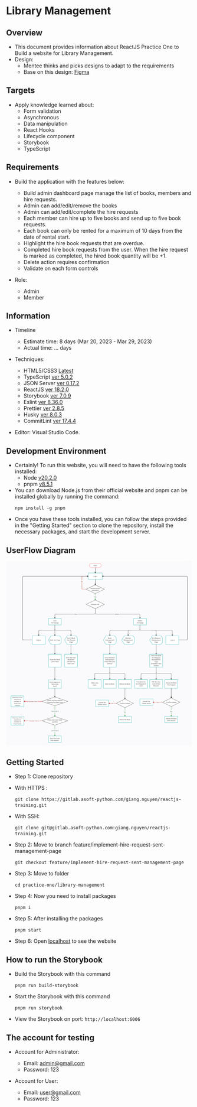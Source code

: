 # Library Management

## Overview

- This document provides information about ReactJS Practice One to Build a website for Library Management.
- Design:
  - Mentee thinks and picks designs to adapt to the requirements
  - Base on this design: [Figma](https://www.figma.com/file/MjkP2qhIPf1wgDBtjTo0dQ/charity-homepage-whilecreative?type=design&node-id=0-2&t=TdaRUy6TUPlGDbe2-0)

## Targets

- Apply knowledge learned about:
  - Form validation
  - Asynchronous
  - Data manipulation
  - React Hooks
  - Lifecycle component
  - Storybook
  - TypeScript

## Requirements

- Build the application with the features below:

  - Build admin dashboard page manage the list of books, members and hire requests.
  - Admin can add/edit/remove the books
  - Admin can add/edit/complete the hire requests
  - Each member can hire up to five books and send up to five book requests.
  - Each book can only be rented for a maximum of 10 days from the date of rental start.
  - Highlight the hire book requests that are overdue.
  - Completed hire book requests from the user. When the hire request is marked as completed, the hired book quantity will be +1.
  - Delete action requires confirmation
  - Validate on each form controls

- Role:
  - Admin
  - Member

## Information

- Timeline

  - Estimate time: 8 days (Mar 20, 2023 - Mar 29, 2023)
  - Actual time: ... days

- Techniques:

  - HTML5/CSS3 [Latest](https://html.spec.whatwg.org/multipage/)
  - TypeScript [ver 5.0.2](https://www.typescriptlang.org/)
  - JSON Server [ver 0.17.2](https://github.com/typicode/json-server)
  - ReactJS [ver 18.2.0](https://react.dev)
  - Storybook [ver 7.0.9](https://storybook.js.org/)
  - Eslint [ver 8.36.0](https://eslint.org/docs/latest/use/getting-started#quick-start)
  - Prettier [ver 2.8.5](https://prettier.io/)
  - Husky [ver 8.0.3](https://typicode.github.io/husky/#/)
  - CommitLint [ver 17.4.4](https://commitlint.js.org/#/)

- Editor: Visual Studio Code.

## Development Environment

- Certainly! To run this website, you will need to have the following tools installed:
  - Node [v20.2.0](https://nodejs.org/en/)
  - pnpm [v8.5.1](https://pnpm.io/installation)
- You can download Node.js from their official website and pnpm can be installed globally by running the command:
  ```
  npm install -g pnpm
  ```
- Once you have these tools installed, you can follow the steps provided in the "Getting Started" section to clone the repository, install the necessary packages, and start the development server.

## UserFlow Diagram

![Main features](src/assets/images/UserFlow-diagram.png)

## Getting Started

- Step 1: Clone repository

- With HTTPS :
  ```
  git clone https://gitlab.asoft-python.com/giang.nguyen/reactjs-training.git
  ```
- With SSH:

  ```
  git clone git@gitlab.asoft-python.com:giang.nguyen/reactjs-training.git
  ```

- Step 2: Move to branch feature/implement-hire-request-sent-management-page

  ```
  git checkout feature/implement-hire-request-sent-management-page
  ```

- Step 3: Move to folder

  ```
  cd practice-one/library-management
  ```

- Step 4: Now you need to install packages

  ```
  pnpm i
  ```

- Step 5: After installing the packages

  ```
  pnpm start
  ```

- Step 6: Open [localhost](http://localhost:5173) to see the website

## How to run the Storybook

- Build the Storybook with this command

  ```
  pnpm run build-storybook
  ```

- Start the Storybook with this command
  ```
  pnpm run storybook
  ```
- View the Storybook on port: `http://localhost:6006`

## The account for testing

- Account for Administrator:

  - Email: admin@gmail.com
  - Password: 123

- Account for User:
  - Email: user@gmail.com
  - Password: 123

